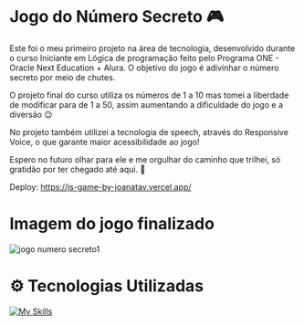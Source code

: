 # Jogo do Número Secreto 🎮

Este foi o meu primeiro projeto na área de tecnologia, desenvolvido durante o curso Iniciante em Lógica de programação feito pelo Programa ONE - Oracle Next Education + Alura. 
O objetivo do jogo é adivinhar o número secreto por meio de chutes. 

O projeto final do curso utiliza os números de 1 a 10 mas tomei a liberdade de modificar para de 1 a 50, assim aumentando a dificuldade do jogo e a diversão 😉

No projeto também utilizei a tecnologia de speech, através do Responsive Voice, o que garante maior acessibilidade ao jogo!

Espero no futuro olhar para ele e me orgulhar do caminho que trilhei, só gratidão por ter chegado até aqui. 🚀

Deploy: https://js-game-by-joanatav.vercel.app/


# Imagem do jogo finalizado





![jogo numero secreto1](https://github.com/JoanaTav/jogo-do-numero-secreto/assets/157071427/bf9c6505-84e8-4564-9e7e-52622186103e)



# ⚙️ Tecnologias Utilizadas

[![My Skills](https://skillicons.dev/icons?i=js,html,vscode)](https://skillicons.dev)













